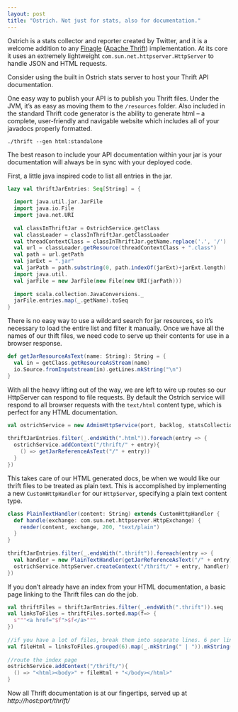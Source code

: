 ```yaml
---
layout: post
title: "Ostrich. Not just for stats, also for documentation."
---
```


Ostrich is a stats collector and reporter created by Twitter, and it is a welcome addition to any [Finagle](http://twitter.github.io/finagle/) ([Apache Thrift](http://thrift.apache.org/)) implementation.  At its core it uses an extremely lightweight `com.sun.net.httpserver.HttpServer` to handle JSON and HTML requests.

Consider using the built in Ostrich stats server to host your Thrift API documentation.

One easy way to publish your API is to publish you Thrift files. Under the JVM, it’s as easy as moving them to the `/resources` folder. Also included in the standard Thrift code generator is the ability to generate html – a complete, user-friendly and navigable website which includes all of your javadocs properly formatted.

```
./thrift --gen html:standalone
```

The best reason to include your API documentation within your jar is your documentation will always be in sync with your deployed code.

First, a little java inspired code to list all entries in the jar.

```scala
lazy val thriftJarEntries: Seq[String] = {
 
  import java.util.jar.JarFile
  import java.io.File
  import java.net.URI
 
  val classInThriftJar = OstrichService.getClass
  val classLoader = classInThriftJar.getClassLoader
  val threadContextClass = classInThriftJar.getName.replace('.', '/')
  val url = classLoader.getResource(threadContextClass + ".class")
  val path = url.getPath
  val jarExt = ".jar"
  val jarPath = path.substring(0, path.indexOf(jarExt)+jarExt.length)
  import java.util.
  val jarFile = new JarFile(new File(new URI(jarPath)))
 
  import scala.collection.JavaConversions._
  jarFile.entries.map(_.getName).toSeq
}
```

There is no easy way to use a wildcard search for jar resources, so it’s necessary to load the entire list and filter it manually.
Once we have all the names of our thift files, we need code to serve up their contents for use in a browser response.

```scala
def getJarResourceAsText(name: String): String = {
  val in = getClass.getResourceAsStream(name)
  io.Source.fromInputstream(in).getLines.mkString("\n")
}
```

With all the heavy lifting out of the way, we are left to wire up routes so our HttpServer can respond to file requests. By default the Ostrich service will respond to all browser requests with the `text/html` content type, which is perfect for any HTML documentation.

```scala
val ostrichService = new AdminHttpService(port, backlog, statsCollection, runtime)
 
thriftJarEntries.filter(_.endsWith(".html")).foreach(entry => {
  ostrichService.addContext("/thrift/" + entry){
    () => getJarReferenceAsText("/" + entry))
  }
})
```

This takes care of our HTML generated docs, be when we would like our thrift files to be treated as plain text. This is accomplished by implementing a new `CustomHttpHandler` for our `HttpServer`, specifying a plain text content type.

```scala
class PlainTextHandler(content: String) extends CustomHttpHandler {
  def handle(exchange: com.sun.net.httpserver.HttpExchange) {
    render(content, exchange, 200, "text/plain")
  }
}
 
thriftJarEntries.filter(_.endsWith(".thrift")).foreach(entry => {
  val handler = new PlainTextHandler(getJarReferenceAsText("/" + entry))
  ostrichService.httpServer.createContext("/thrift/" + entry, handler)
})
```

If you don’t already have an index from your HTML documentation, a basic page linking to the Thrift files can do the job.

```scala
val thriftFiles = thriftJarEntries.filter(_.endsWith(".thrift")).seq
val linksToFiles = thriftFiles.sorted.map(f=> {
  s"""<a href="$f">$f</a>"""
})
 
//if you have a lot of files, break them into separate lines. 6 per line.
val fileHtml = linksToFiles.grouped(6).map(_.mkString(" | ")).mkString("<br/>")
 
//route the index page
ostrichService.addContext("/thrift/"){
  () => "<html><body>" + fileHtml + "</body></html>"
}
```

Now all Thrift documentation is at our fingertips, served up at _http://host:port/thrift/_

